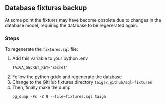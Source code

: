 ## Database fixtures backup

At some point the fixtures may have become obsolete due to changes in the database model, requiring the database to be regenerated again.

### Steps

To regenerate the `fixtures.sql` file:

1. Add this variable to your python .env
   ```
   TAIGA_SECRET_KEY="secret"
   ```
2. Follow the python guide and regenerate the database
3. Change to the GitHub fixtures directory `taiga/.github/sql-fixtures`
4. Then, finally make the dump
   ```
   pg_dump -Fc -Z 9 --file=fixtures.sql taiga
   ```
